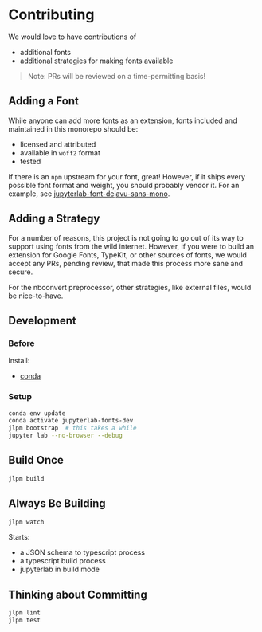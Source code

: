 # Contributing

We would love to have contributions of

- additional fonts
- additional strategies for making fonts available

> Note: PRs will be reviewed on a time-permitting basis!

## Adding a Font

While anyone can add more fonts as an extension, fonts included and maintained
in this monorepo should be:

- licensed and attributed
- available in `woff2` format
- tested

If there is an `npm` upstream for your font, great! However, if it ships every
possible font format and weight, you should probably vendor it. For an example,
see [jupyterlab-font-dejavu-sans-mono](./packages/jupyterlab-font-dejavu-sans-mono).

## Adding a Strategy

For a number of reasons, this project is not going to go out of its way to
support using fonts from the wild internet. However, if you were to build an
extension for Google Fonts, TypeKit, or other sources of fonts, we would accept
any PRs, pending review, that made this process more sane and secure.

For the nbconvert preprocessor, other strategies, like external files, would be
nice-to-have.

## Development

### Before

Install:

- [conda](https://conda.io/docs/user-guide/install/download.html)

### Setup

```bash
conda env update
conda activate jupyterlab-fonts-dev
jlpm bootstrap  # this takes a while
jupyter lab --no-browser --debug
```

## Build Once

```bash
jlpm build
```

## Always Be Building

```bash
jlpm watch
```

Starts:

- a JSON schema to typescript process
- a typescript build process
- jupyterlab in build mode

## Thinking about Committing

```bash
jlpm lint
jlpm test
```
